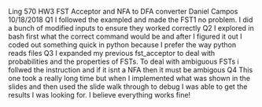 Ling 570 HW3 FST Acceptor and NFA to DFA converter
Daniel Campos
10/18/2018
Q1
I followed the exampled and made the FST1 no problem. I did a bunch of modified inputs to ensure they worked correctly
Q2 
I explored in bash first what the correct command would be and after I figured it out I coded out something quick in python because I prefer the way python reads files
Q3
I expanded my previous fst_acceptor to deal with probabilities and the properties of FSTs. To deal with ambiguous FSTs i follwed the instruction and if it isnt a NFA then it must be ambigous
Q4
This one took a really long time but when I implemented what was shown in the slides and then used the slide walk through to debug I was able to get the results I was looking for. I believe everything works fine!

